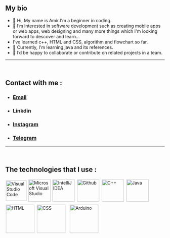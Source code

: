 ## My bio 

- 👋 Hi, My name is Amir.I'm a beginner in coding.
- 👀 I’m interested in software development such as creating mobile apps or web apps, web designing and many more things which I'm looking forward to descover and learn...
- I've learned c++, HTML and CSS, algorithm and flowchart so far.
- 🌱 Currently, I'm learning java and its references.
- 💞️ I’d be happy to collaborate or contribute on related projects in a team.
---
<br>

## Contact with me : 
- ### <a href="mailto:shivasokhana@gmail.com">Email</a> 
- ### <a hre="http://linkedin.com/in/AmirShivasokhan">Linkdin</a>  
- ### <a href="http://instagram.com/amircorps">  Instagram</a>
- ### <a href="http://telegram.me/ASH_ITIS" >Telegram </a>
---
<br>

## The technologies that I use :

<img src="https://upload.wikimedia.org/wikipedia/commons/thumb/9/9a/Visual_Studio_Code_1.35_icon.svg/2048px-Visual_Studio_Code_1.35_icon.svg.png" alt="Visual Studio Code" width="65" style="margin:2px;" align=center> 
<img src="https://1000logos.net/wp-content/uploads/2020/08/Visual-Studio-Logo.png" alt="Microsoft Visual Studio" height ="70" style="margin:" align=center> 
<img src="https://upload.wikimedia.org/wikipedia/commons/thumb/9/9c/IntelliJ_IDEA_Icon.svg/1200px-IntelliJ_IDEA_Icon.svg.png" width="70" alt="IntelliJ IDEA" style="margin:2px;"align=center> 
<img src="https://loghi-famosi.com/wp-content/uploads/2021/01/GitHub-Logo.png" alt="Github" height="70" style="margin:2px;"align=center> 
<img src="https://upload.wikimedia.org/wikipedia/commons/thumb/1/18/ISO_C%2B%2B_Logo.svg/306px-ISO_C%2B%2B_Logo.svg.png" alt="C++" height ="70" style="margin:2px;" align=center> 
<img src="https://brandslogos.com/wp-content/uploads/images/large/java-logo-1.png" alt="Java" height="70" style="margin:2px;;"align=center>
<img src="https://upload.wikimedia.org/wikipedia/commons/thumb/6/61/HTML5_logo_and_wordmark.svg/512px-HTML5_logo_and_wordmark.svg.png" alt="HTML" width="90" style="margin:2px;"align=center>
<img src="https://upload.wikimedia.org/wikipedia/commons/thumb/d/d5/CSS3_logo_and_wordmark.svg/1452px-CSS3_logo_and_wordmark.svg.png" alt="CSS" height="90" style="margin:2px;" hspace="20" align=center> <img src="https://brandslogos.com/wp-content/uploads/images/large/arduino-logo-1.png" alt="Arduino" width="90" style="margin:8px;" align=center >
